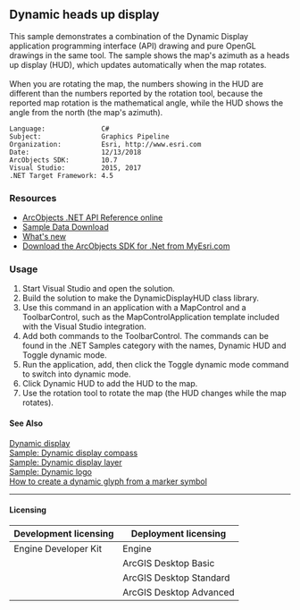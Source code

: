## Dynamic heads up display

  <div xmlns="http://www.w3.org/1999/xhtml" xmlns:my="http://schemas.microsoft.com/office/infopath/2003/myXSD/2006-02-10T23:25:53">This sample demonstrates a combination of the Dynamic Display application programming interface (API) drawing and pure OpenGL drawings in the same tool. The sample shows the map's azimuth as a heads up display (HUD), which updates automatically when the map rotates.</div>
  <div xmlns="http://www.w3.org/1999/xhtml" xmlns:my="http://schemas.microsoft.com/office/infopath/2003/myXSD/2006-02-10T23:25:53"> </div>
  <div xmlns="http://www.w3.org/1999/xhtml" xmlns:my="http://schemas.microsoft.com/office/infopath/2003/myXSD/2006-02-10T23:25:53">When you are rotating the map, the numbers showing in the HUD are different than the numbers reported by the rotation tool, because the reported map rotation is the mathematical angle, while the HUD shows the angle from the north (the map's azimuth). </div>  


<!-- TODO: Fill this section below with metadata about this sample-->
```
Language:              C#
Subject:               Graphics Pipeline
Organization:          Esri, http://www.esri.com
Date:                  12/13/2018
ArcObjects SDK:        10.7
Visual Studio:         2015, 2017
.NET Target Framework: 4.5
```

### Resources

* [ArcObjects .NET API Reference online](http://desktop.arcgis.com/en/arcobjects/latest/net/webframe.htm)  
* [Sample Data Download](../../releases)  
* [What's new](http://desktop.arcgis.com/en/arcobjects/latest/net/webframe.htm#91cabc68-2271-400a-8ff9-c7fb25108546.htm)  
* [Download the ArcObjects SDK for .Net from MyEsri.com](https://my.esri.com/)  

### Usage
1. Start Visual Studio and open the solution.  
1. Build the solution to make the DynamicDisplayHUD class library.  
1. Use this command in an application with a MapControl and a ToolbarControl, such as the MapControlApplication template included with the Visual Studio integration.  
1. Add both commands to the ToolbarControl. The commands can be found in the .NET Samples category with the names, Dynamic HUD and Toggle dynamic mode.  
1. Run the application, add, then click the Toggle dynamic mode command to switch into dynamic mode.   
1. Click Dynamic HUD to add the HUD to the map.  
1. Use the rotation tool to rotate the map (the HUD changes while the map rotates).  







#### See Also  
[Dynamic display](http://desktop.arcgis.com/search/?q=Dynamic%20display&p=0&language=en&product=arcobjects-sdk-dotnet&version=&n=15&collection=help)  
[Sample: Dynamic display compass](../../../Net/GraphicsPipeline/DynamicDisplayCompass)  
[Sample: Dynamic display layer](../../../Net/GraphicsPipeline/MyDynamicLayer)  
[Sample: Dynamic logo](../../../Net/GraphicsPipeline/DynamicLogo)  
[How to create a dynamic glyph from a marker symbol](http://desktop.arcgis.com/search/?q=How%20to%20create%20a%20dynamic%20glyph%20from%20a%20marker%20symbol&p=0&language=en&product=arcobjects-sdk-dotnet&version=&n=15&collection=help)  


---------------------------------

#### Licensing  
| Development licensing | Deployment licensing | 
| ------------- | ------------- | 
| Engine Developer Kit | Engine |  
|  | ArcGIS Desktop Basic |  
|  | ArcGIS Desktop Standard |  
|  | ArcGIS Desktop Advanced |  


